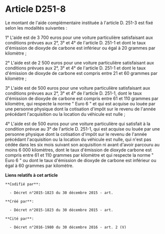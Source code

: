 # Article D251-8

Le montant de l'aide complémentaire instituée à l'article D. 251-3 est fixé selon les modalités suivantes : 

1° L'aide est de 3 700 euros pour une voiture particulière satisfaisant aux conditions prévues aux 2°, 3° et 4° de l'article
D. 251-1 et dont le taux d'émission de dioxyde de carbone est inférieur ou égal à 20 grammes par kilomètre ; 

2° L'aide est de 2 500 euros pour une voiture particulière satisfaisant aux conditions prévues aux 2°, 3° et 4° de l'article
D. 251-1 et dont le taux d'émission de dioxyde de carbone est compris entre 21 et 60 grammes par kilomètre ; 

3° L'aide est de 500 euros pour une voiture particulière satisfaisant aux conditions prévues aux 2°, 3° et 4° de l'article D.
251-1, dont le taux d'émission de dioxyde de carbone est compris entre 61 et 110 grammes par kilomètre, qui respecte la norme
" Euro 6 " et qui est acquise ou louée par une personne physique dont la cotisation d'impôt sur le revenu de l'année
précédant l'acquisition ou la location du véhicule est nulle ; 

4° L'aide est de 500 euros pour une voiture particulière qui satisfait à la condition prévue au 3° de l'article D. 251-1, qui
est acquise ou louée par une personne physique dont la cotisation d'impôt sur le revenu de l'année précédant l'acquisition ou
la location du véhicule est nulle, qui n'est pas cédée dans les six mois suivant son acquisition ni avant d'avoir parcouru au
moins 6 000 kilomètres, dont le taux d'émission de dioxyde carbone est compris entre 61 et 110 grammes par kilomètre et qui
respecte la norme " Euro 6 " ou dont le taux d'émission de dioxyde de carbone est inférieur ou égal à 60 grammes par
kilomètre.

**Liens relatifs à cet article**

	**Codifié par**:

	  - Décret n°2015-1823 du 30 décembre 2015 - art.

	**Créé par**:

	  - Décret n°2015-1823 du 30 décembre 2015 - art.

	**Cité par**:

	  - Décret n°2016-1980 du 30 décembre 2016 - art. 2 (V)
